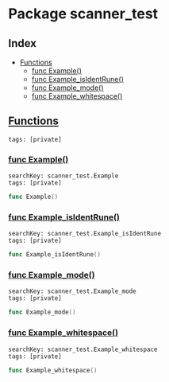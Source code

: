 # Package scanner_test

## Index

* [Functions](#func)
    * [func Example()](#Example)
    * [func Example_isIdentRune()](#Example_isIdentRune)
    * [func Example_mode()](#Example_mode)
    * [func Example_whitespace()](#Example_whitespace)


## <a id="func" href="#func">Functions</a>

```
tags: [private]
```

### <a id="Example" href="#Example">func Example()</a>

```
searchKey: scanner_test.Example
tags: [private]
```

```Go
func Example()
```

### <a id="Example_isIdentRune" href="#Example_isIdentRune">func Example_isIdentRune()</a>

```
searchKey: scanner_test.Example_isIdentRune
tags: [private]
```

```Go
func Example_isIdentRune()
```

### <a id="Example_mode" href="#Example_mode">func Example_mode()</a>

```
searchKey: scanner_test.Example_mode
tags: [private]
```

```Go
func Example_mode()
```

### <a id="Example_whitespace" href="#Example_whitespace">func Example_whitespace()</a>

```
searchKey: scanner_test.Example_whitespace
tags: [private]
```

```Go
func Example_whitespace()
```

